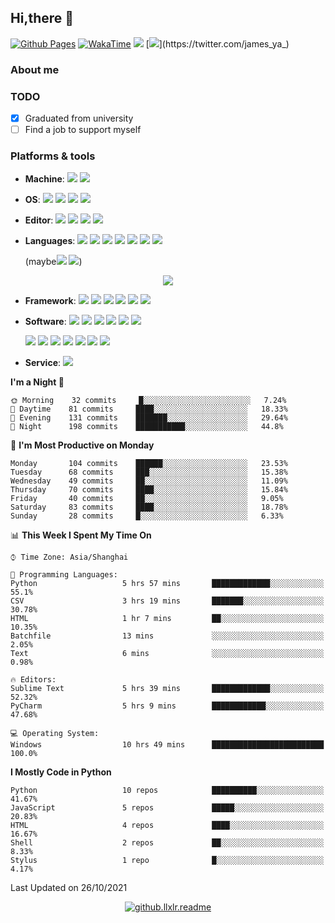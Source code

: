 ## Hi,there 🖖

[![Github Pages](https://github.com/llxlr/llxlr/actions/workflows/hexo.yml/badge.svg)](https://github.com/llxlr/llxlr/actions/workflows/hexo.yml)
[![WakaTime](https://github.com/llxlr/llxlr/actions/workflows/waka.yml/badge.svg)](https://github.com/llxlr/llxlr/actions/workflows/waka.yml)
[![](https://img.shields.io/badge/dynamic/json?color=ff69b4&label=B%E7%AB%99%E5%85%B3%E6%B3%A8&query=%24.data.totalSubs&url=https%3A%2F%2Fapi.spencerwoo.com%2Fsubstats%2F%3Fsource%3Dbilibili%26queryKey%3D166791985)](https://space.bilibili.com/166791985)
[![](https://img.shields.io/badge/dynamic/json?color=1da1f2&label=Twitter%E5%85%B3%E6%B3%A8&query=%24.data.totalSubs&url=https%3A%2F%2Fapi.spencerwoo.com%2Fsubstats%2F%3Fsource%3Dtwitter%26queryKey%3Djames_ya_)](https://twitter.com/james_ya_)

### About me

<!--

- 👯 
- 🤔 
- 💬 
- 📫 
- 😄 
- ⚡
--> 

### TODO

- [x] Graduated from university
- [ ]  Find a job to support myself

### Platforms & tools

<!-- https://simpleicons.org/ -->

- **Machine**:	 [![](https://img.shields.io/badge/-Dell-f0f6fc?style=flat-square&logo=dell&logoColor=blue)](https://www.dell.com/) [![](https://img.shields.io/badge/-Raspberry%20Pi-C51A4A?style=flat-square&logo=raspberry-pi&logoColor=white)](https://www.raspberrypi.org/)

- **OS**:	[![](https://img.shields.io/badge/-Windows%2011%20Dev-6ad1fe?style=flat-square&logo=microsoft&logoColor=white)](https://www.microsoft.com/windows/) [![](https://img.shields.io/badge/-Ubuntu%2020.04%20LTS-E95420?style=flat-square&logo=Ubuntu&logoColor=white)](https://ubuntu.com/) [![](https://img.shields.io/badge/-Alpine-0d597f?style=flat-square&logo=alpinelinux&logoColor=white)](https://www.alpinelinux.org/) [![](https://img.shields.io/badge/-Linux-fcc624?style=flat-square&logo=linux&logoColor=white)](https://www.linuxfoundation.org/)

- **Editor**:	[![](https://img.shields.io/badge/-Visual%20Studio%20Code-blue?style=flat-square&logo=visual-studio-code&logoColor=white)](https://code.visualstudio.com/) [![](https://img.shields.io/badge/-PyCharm-000000?style=flat-square&logo=pycharm&logoColor=white)](https://www.jetbrains.com/pycharm/) [![](https://img.shields.io/badge/-Sublime%20Text-ff9800?style=flat-square&logo=sublimetext&logoColor=white)](https://www.sublimetext.com/) [![](https://img.shields.io/badge/-Jupyter-f37626?style=flat-square&logo=jupyter&logoColor=white)](https://jupyter.org/)

- **Languages**:	[![](https://img.shields.io/badge/-HTML5-e34f26?style=flat-square&logo=html5&logoColor=white)](https://html.spec.whatwg.org/) [![](https://img.shields.io/badge/-CSS3-1572b6?style=flat-square&logo=css3&logoColor=white)](https://www.w3.org/Style/CSS/) [![](https://img.shields.io/badge/-JavaScript-f7e018?style=flat-square&logo=javascript&logoColor=white)](https://www.ecma-international.org/) [![](https://img.shields.io/badge/-Python-yellow?style=flat-square&logo=python&logoColor=white)](https://www.python.org/) [![](https://img.shields.io/badge/-Golang-00add8?style=flat-square&logo=go&logoColor=white)](https://golang.org/) [![](https://img.shields.io/badge/-R-276dc3?style=flat-square&logo=R&logoColor=white)](https://www.r-project.org/) [![](https://img.shields.io/badge/-C-a8b9cc?style=flat-square&logo=c&logoColor=white)]()

  (maybe[![](https://img.shields.io/badge/-C++-00599c?style=flat-square&logo=cplusplus&logoColor=white)](https://isocpp.org/) [![](https://img.shields.io/badge/-Rust-000000?style=flat-square&logo=rust&logoColor=white)](https://www.rust-lang.org/))

<p align="center"> <img src="https://github-readme-stats.vercel.app/api/top-langs/?username=llxlr&theme=vue&layout=compact&hide_title=true"></p>

- **Framework**:	[![](https://img.shields.io/badge/-PyTorch-ee4c2c?style=flat-square&logo=pytorch&logoColor=white)](https://pytorch.org/) [![](https://img.shields.io/badge/-Scikit%20Learn-f7931e?style=flat-square&logo=scikitlearn&logoColor=white)](https://scikit-learn.org/) [![](https://img.shields.io/badge/-TensorFlow-f38020?style=flat-square&logo=tensorflow&logoColor=white)](https://tensorflow.google.cn/) [![](https://img.shields.io/badge/-Vue.js-4fc08d?style=flat-square&logo=vuedotjs&logoColor=white)](https://vuejs.org/) [![](https://img.shields.io/badge/-FastAPI-009688?style=flat-square&logo=fastapi&logoColor=white)](https://fastapi.tiangolo.com/zh/) [![](https://img.shields.io/badge/-Flask-000000?style=flat-square&logo=flask&logoColor=white)](https://flask.palletsprojects.com/)

- **Software**:	[![](https://img.shields.io/badge/-LaTeX-008080?style=flat-square&logo=latex&logoColor=white)](https://www.latex-project.org/) [![](https://img.shields.io/badge/-Node.js-43853d?style=flat-square&logo=nodedotjs&logoColor=white)](https://nodejs.org/) [![](https://img.shields.io/badge/-NPM-cb3837?style=flat-square&logo=npm&logoColor=white)](https://npmjs.com/) [![](https://img.shields.io/badge/-Miniconda-42B029?style=flat-square&logo=anaconda&logoColor=white)](https://conda.io/) [![](https://img.shields.io/badge/-Docker-2496ed?style=flat-square&logo=docker&logoColor=white)](https://www.docker.com/) [![](https://img.shields.io/badge/-Kubernetes-326ce5?style=flat-square&logo=kubernetes&logoColor=white)](https://kubernetes.io/zh/)

    [![](https://img.shields.io/badge/-Git-f05032?style=flat-square&logo=git&logoColor=white)](https://git-scm.com/) [![](https://img.shields.io/badge/-Nginx-269539?style=flat-square&logo=nginx&logoColor=white)](https://nginx.org/)  [![](https://img.shields.io/badge/-MariaDB-003545?style=flat-square&logo=mariadb&logoColor=white)](https://mariadb.com/) [![](https://img.shields.io/badge/-Redis-dc382d?style=flat-square&logo=redis&logoColor=white)](https://redis.io/)  [![](https://img.shields.io/badge/-Tor-7E4798?style=flat-square&logo=tor-project&logoColor=white)](https://www.torproject.org/) [![](https://img.shields.io/badge/-Tor%20browser-7D4698?style=flat-square&logo=tor-browser&logoColor=white)](https://www.torproject.org/) [![](https://img.shields.io/badge/-Wolfram%20Mathematica-dd1100?style=flat-square&logo=wolframmathematica&logoColor=white)](https://www.wolfram.com/)

- **Service**:	 [![](https://img.shields.io/badge/-CloudFlare-f38020?style=flat-square&logo=cloudflare&logoColor=white)](https://www.cloudflare.com/)

<!--START_SECTION:waka-->
**I'm a Night 🦉** 

```text
🌞 Morning    32 commits     █░░░░░░░░░░░░░░░░░░░░░░░░   7.24% 
🌆 Daytime    81 commits     ████░░░░░░░░░░░░░░░░░░░░░   18.33% 
🌃 Evening    131 commits    ███████░░░░░░░░░░░░░░░░░░   29.64% 
🌙 Night      198 commits    ███████████░░░░░░░░░░░░░░   44.8%

```
📅 **I'm Most Productive on Monday** 

```text
Monday       104 commits    ██████░░░░░░░░░░░░░░░░░░░   23.53% 
Tuesday      68 commits     ███░░░░░░░░░░░░░░░░░░░░░░   15.38% 
Wednesday    49 commits     ██░░░░░░░░░░░░░░░░░░░░░░░   11.09% 
Thursday     70 commits     ████░░░░░░░░░░░░░░░░░░░░░   15.84% 
Friday       40 commits     ██░░░░░░░░░░░░░░░░░░░░░░░   9.05% 
Saturday     83 commits     ████░░░░░░░░░░░░░░░░░░░░░   18.78% 
Sunday       28 commits     █░░░░░░░░░░░░░░░░░░░░░░░░   6.33%

```


📊 **This Week I Spent My Time On** 

```text
⌚︎ Time Zone: Asia/Shanghai

💬 Programming Languages: 
Python                   5 hrs 57 mins       █████████████░░░░░░░░░░░░   55.1% 
CSV                      3 hrs 19 mins       ███████░░░░░░░░░░░░░░░░░░   30.78% 
HTML                     1 hr 7 mins         ██░░░░░░░░░░░░░░░░░░░░░░░   10.35% 
Batchfile                13 mins             ░░░░░░░░░░░░░░░░░░░░░░░░░   2.05% 
Text                     6 mins              ░░░░░░░░░░░░░░░░░░░░░░░░░   0.98%

🔥 Editors: 
Sublime Text             5 hrs 39 mins       █████████████░░░░░░░░░░░░   52.32% 
PyCharm                  5 hrs 9 mins        ████████████░░░░░░░░░░░░░   47.68%

💻 Operating System: 
Windows                  10 hrs 49 mins      █████████████████████████   100.0%

```

**I Mostly Code in Python** 

```text
Python                   10 repos            ██████████░░░░░░░░░░░░░░░   41.67% 
JavaScript               5 repos             █████░░░░░░░░░░░░░░░░░░░░   20.83% 
HTML                     4 repos             ████░░░░░░░░░░░░░░░░░░░░░   16.67% 
Shell                    2 repos             ██░░░░░░░░░░░░░░░░░░░░░░░   8.33% 
Stylus                   1 repo              █░░░░░░░░░░░░░░░░░░░░░░░░   4.17%

```



 Last Updated on 26/10/2021
<!--END_SECTION:waka-->

<p align="center">
  <a href="https://count.getloli.com/">
    <img src="https://count.getloli.com/get/@github.llxlr.readme?theme=rule34" alt="github.llxlr.readme">
  </a>
</p>
